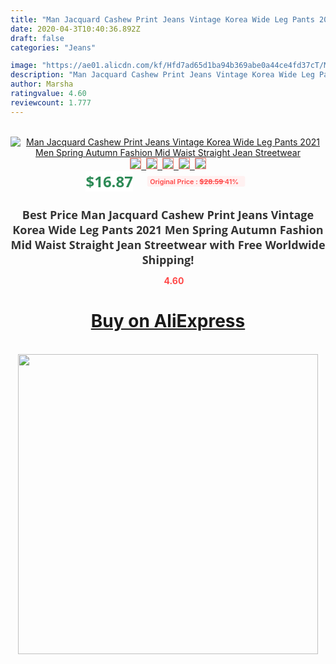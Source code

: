 ```yaml
---
title: "Man Jacquard Cashew Print Jeans Vintage Korea Wide Leg Pants 2021 Men Spring Autumn Fashion Mid Waist Straight Jean Streetwear"
date: 2020-04-3T10:40:36.892Z
draft: false
categories: "Jeans"

image: "https://ae01.alicdn.com/kf/Hfd7ad65d1ba94b369abe0a44ce4fd37cT/Man-Jacquard-Cashew-Print-Jeans-Vintage-Korea-Wide-Leg-Pants-2021-Men-Spring-Autumn-Fashion-Mid.jpg"
description: "Man Jacquard Cashew Print Jeans Vintage Korea Wide Leg Pants 2021 Men Spring Autumn Fashion Mid Waist Straight Jean Streetwear"
author: Marsha
ratingvalue: 4.60
reviewcount: 1.777
---
```

<br>
<div style="text-align: center;">
<a href="https://s.click.aliexpress.com/e/_A87qEZ" target="_blank" rel="nofollow noopener noreferrer"><img alt="Man Jacquard Cashew Print Jeans Vintage Korea Wide Leg Pants 2021 Men Spring Autumn Fashion Mid Waist Straight Jean Streetwear" class="magnifier-image" src="https://ae01.alicdn.com/kf/Hfd7ad65d1ba94b369abe0a44ce4fd37cT/Man-Jacquard-Cashew-Print-Jeans-Vintage-Korea-Wide-Leg-Pants-2021-Men-Spring-Autumn-Fashion-Mid.jpg_640x640.jpg">
<br>
<img style="border:1px solid salmon" src="https://ae01.alicdn.com/kf/Hfd7ad65d1ba94b369abe0a44ce4fd37cT/Man-Jacquard-Cashew-Print-Jeans-Vintage-Korea-Wide-Leg-Pants-2021-Men-Spring-Autumn-Fashion-Mid.jpg_120x120.jpg">&nbsp;&nbsp;<img style="border:1px solid salmon" src="https://ae01.alicdn.com/kf/Hfcfda49fcb88440a95930c55a9c03ed16/Man-Jacquard-Cashew-Print-Jeans-Vintage-Korea-Wide-Leg-Pants-2021-Men-Spring-Autumn-Fashion-Mid.jpg_120x120.jpg">&nbsp;&nbsp;<img style="border:1px solid salmon" src="https://ae01.alicdn.com/kf/H3336405730844c3a815e36de02c2cb96Q/Man-Jacquard-Cashew-Print-Jeans-Vintage-Korea-Wide-Leg-Pants-2021-Men-Spring-Autumn-Fashion-Mid.jpg_120x120.jpg">&nbsp;&nbsp;<img style="border:1px solid salmon" src="https://ae01.alicdn.com/kf/H277a47c9c8d44750a9039bcb461a922bB/Man-Jacquard-Cashew-Print-Jeans-Vintage-Korea-Wide-Leg-Pants-2021-Men-Spring-Autumn-Fashion-Mid.jpg_120x120.jpg">&nbsp;&nbsp;<img style="border:1px solid salmon" src="https://ae01.alicdn.com/kf/He0e07176abd243b3b1afa7fd2dbb332b6/Man-Jacquard-Cashew-Print-Jeans-Vintage-Korea-Wide-Leg-Pants-2021-Men-Spring-Autumn-Fashion-Mid.jpg_120x120.jpg"></a></div><br0>
<div style="text-align: center;"><span style="background-color: white; border: 0px; box-sizing: border-box; color: seagreen; display: inline-block; font-family: &quot;open sans&quot; , &quot;arial&quot; , &quot;helvetica&quot; , sans-serif , &quot;heiti&quot;; font-size: 24px; font-stretch: inherit; font-weight: 700; line-height: inherit; margin: 0px 10px 0px 0px; padding: 0px; vertical-align: middle;">$16.87 </span>
<span style="background: rgb(255 , 241 , 241); border-radius: 3px; border: 0px; box-sizing: border-box; color: #ff4747; display: inline-block; font-family: inherit; font-size: 12px; font-stretch: inherit; font-style: inherit; font-variant: inherit; font-weight: 600; line-height: inherit; margin: 0px; padding: 2px 5px; transform: scale(0.9); vertical-align: middle;">Original Price : <b style="text-decoration: line-through;">$28.59 </b> 41%&nbsp;&nbsp;</span></div>
<h1 style="color: #333333; display: inline-block; font-family: &quot;open sans&quot; , &quot;arial&quot; , &quot;helvetica&quot; , sans-serif , &quot;heiti&quot;; font-size: 18px; font-stretch: inherit; font-weight: 700; text-align: center;">Best Price Man Jacquard Cashew Print Jeans Vintage Korea Wide Leg Pants 2021 Men Spring Autumn Fashion Mid Waist Straight Jean Streetwear with Free Worldwide Shipping!</h1>
<div style="color: #ff4747; text-align: center;">
<img src="https://4.bp.blogspot.com/-M0ZcTcb-5uY/XleCXlxnR4I/AAAAAAAAAEc/OrjgMkXV1oMQFaCRZj5HQwOCBcu3w1FegCPcBGAYYCw/s1600/star.png" style="height: 15px;">&nbsp;<b>4.60</b></div>
<div class="button_cont" align="center"><a class="buynow_a" href="https://s.click.aliexpress.com/e/_A87qEZ" target="_blank" rel="nofollow noopener noreferrer"><H1>Buy on AliExpress</H1></a></div><br>
<div class="separator" style="clear: both; text-align: center;">
<img src="https://lh3.googleusercontent.com/-pTy5HemUv9M/XlePHvY0dAI/AAAAAAAAAE4/0nX5iRUoIWY8eMW9Dpxeirr157OZliDIgCLcBGAsYHQ/s1600/badge.gif" width="480">
</div>
